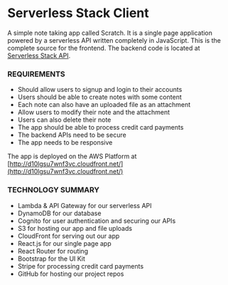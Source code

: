 # Serverless Stack Client
A simple note taking app called Scratch. It is a single page application powered by a serverless API written completely in JavaScript. This is the complete source for the frontend. The backend code is located at  [Serverless Stack API](https://github.com/nickg1/serverless-stack-api).

### REQUIREMENTS
* Should allow users to signup and login to their accounts
* Users should be able to create notes with some content
* Each note can also have an uploaded file as an attachment
* Allow users to modify their note and the attachment
* Users can also delete their note
* The app should be able to process credit card payments
* The backend APIs need to be secure
* The app needs to be responsive

The app is deployed on the AWS Platform at [http://d10lgsu7wnf3vc.cloudfront.net/](http://d10lgsu7wnf3vc.cloudfront.net/)

### TECHNOLOGY SUMMARY
* Lambda & API Gateway for our serverless API
* DynamoDB for our database
* Cognito for user authentication and securing our APIs
* S3 for hosting our app and file uploads
* CloudFront for serving out our app
* React.js for our single page app
* React Router for routing
* Bootstrap for the UI Kit
* Stripe for processing credit card payments
* GitHub for hosting our project repos
